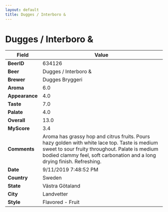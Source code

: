 ```yaml
---
layout: default
title: Dugges / Interboro &
---
```


# Dugges / Interboro &

| Field         | Value     |
|---------------|-----------|
| **BeerID** | 634126 |
| **Beer** | Dugges / Interboro & |
| **Brewer** | Dugges Bryggeri |
| **Aroma** | 6.0 |
| **Appearance** | 4.0 |
| **Taste** | 7.0 |
| **Palate** | 4.0 |
| **Overall** | 13.0 |
| **MyScore** | 3.4 |
| **Comments** | Aroma has grassy hop and citrus fruits. Pours hazy golden with white lace top. Taste is medium sweet to sour fruity throughout. Palate is medium bodied clammy feel, soft carbonation and a long drying finish. Refreshing. |
| **Date** | 9/11/2019 7:48:52 PM |
| **Country** | Sweden |
| **State** | Västra Götaland |
| **City** | Landvetter |
| **Style** | Flavored - Fruit |
